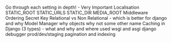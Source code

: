 Go through each setting in depth! - Very Important
Localisation
STATIC_ROOT STATIC_URLS STATIC_DIR MEDIA_ROOT
Middleware Ordering
Secret Key
Relational vs Non Relational - which is better for django and why
Model Manager why objects why not some other name
Caching in Django (3 types) - what and why and where used
wsgi and asgi
django debugger
prod/dev/staging
pagination and indexing